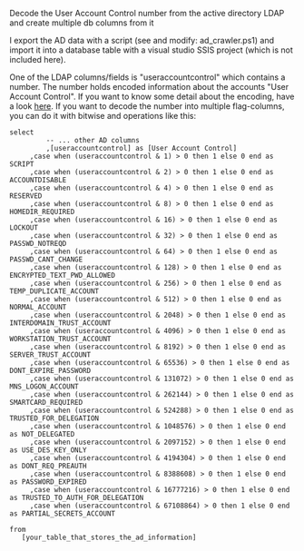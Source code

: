 
Decode the User Account Control number from the active directory LDAP and create multiple db columns from it


I export the AD data with a script (see and modify: ad_crawler.ps1) and import it into a database table with a visual studio SSIS project (which is not included here).

One of the LDAP columns/fields is "useraccountcontrol" which contains a number. The number holds encoded information about the accounts "User Account Control". 
If you want to know some detail about the encoding, have a look [here](https://jeremy-heer.github.io/uac-converter/uac-converter/).
If you want to decode the number into multiple flag-columns, you can do it with bitwise and operations like this:

```
select
         -- ... other AD columns 
         ,[useraccountcontrol] as [User Account Control]
	 ,case when (useraccountcontrol & 1) > 0 then 1 else 0 end as SCRIPT
	 ,case when (useraccountcontrol & 2) > 0 then 1 else 0 end as ACCOUNTDISABLE
	 ,case when (useraccountcontrol & 4) > 0 then 1 else 0 end as RESERVED
	 ,case when (useraccountcontrol & 8) > 0 then 1 else 0 end as HOMEDIR_REQUIRED
	 ,case when (useraccountcontrol & 16) > 0 then 1 else 0 end as LOCKOUT
	 ,case when (useraccountcontrol & 32) > 0 then 1 else 0 end as PASSWD_NOTREQD
	 ,case when (useraccountcontrol & 64) > 0 then 1 else 0 end as PASSWD_CANT_CHANGE
	 ,case when (useraccountcontrol & 128) > 0 then 1 else 0 end as ENCRYPTED_TEXT_PWD_ALLOWED
	 ,case when (useraccountcontrol & 256) > 0 then 1 else 0 end as TEMP_DUPLICATE_ACCOUNT
	 ,case when (useraccountcontrol & 512) > 0 then 1 else 0 end as NORMAL_ACCOUNT
	 ,case when (useraccountcontrol & 2048) > 0 then 1 else 0 end as INTERDOMAIN_TRUST_ACCOUNT
	 ,case when (useraccountcontrol & 4096) > 0 then 1 else 0 end as WORKSTATION_TRUST_ACCOUNT
	 ,case when (useraccountcontrol & 8192) > 0 then 1 else 0 end as SERVER_TRUST_ACCOUNT
	 ,case when (useraccountcontrol & 65536) > 0 then 1 else 0 end as DONT_EXPIRE_PASSWORD
	 ,case when (useraccountcontrol & 131072) > 0 then 1 else 0 end as MNS_LOGON_ACCOUNT
	 ,case when (useraccountcontrol & 262144) > 0 then 1 else 0 end as SMARTCARD_REQUIRED
	 ,case when (useraccountcontrol & 524288) > 0 then 1 else 0 end as TRUSTED_FOR_DELEGATION
	 ,case when (useraccountcontrol & 1048576) > 0 then 1 else 0 end as NOT_DELEGATED
	 ,case when (useraccountcontrol & 2097152) > 0 then 1 else 0 end as USE_DES_KEY_ONLY
	 ,case when (useraccountcontrol & 4194304) > 0 then 1 else 0 end as DONT_REQ_PREAUTH
	 ,case when (useraccountcontrol & 8388608) > 0 then 1 else 0 end as PASSWORD_EXPIRED
	 ,case when (useraccountcontrol & 16777216) > 0 then 1 else 0 end as TRUSTED_TO_AUTH_FOR_DELEGATION
	 ,case when (useraccountcontrol & 67108864) > 0 then 1 else 0 end as PARTIAL_SECRETS_ACCOUNT

from
   [your_table_that_stores_the_ad_information]

```
